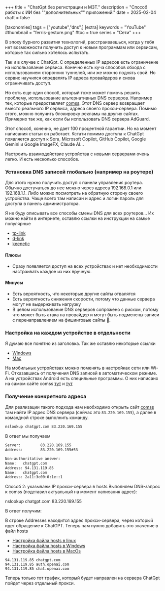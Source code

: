 +++
title = "ChatGpt без регистрации и МЗТ."
description = "Способ работы с ИИ без ""дополнительных"" приложений."
date = 2025-02-04
draft = false

[taxonomies]
tags = ["youtube","dns",]
[extra]
keywords = "YouTube"
#thumbnail = "ferris-gesture.png"
#toc = true
series = "Сети"
+++

В эпоху бурного развития технологий, расстраиваешься, когда у тебя нет возможности получить доступ к новым программам или сервисам, которые так сильно хотелось испытать.

Так и в случае с ChatGpt. С определенных IP адресов есть ограничение на использование сервиса. Конечно есть куча способов обхода с использованием сторонних туннелей, или же можно поднять свой. Но сервис научился определять IP адреса провайдеров и снова ограничивать доступ.

Но есть еще один способ, который тоже может помочь решить проблему, использование альтернативных DNS серверов. Например тех, которые предоставляет [comss](https://www.comss.ru/page.php?id=7315). Этот DNS сервер возвращает вместо реального IP сервиса, адреса своего прокси-сервера. Помимо этого, можно получить блокировку рекламы на других сайтах. Примерно так же, как если бы использовать DNS сервера AdGuard.

Этот способ, конечно, не дает 100 процентной гарантии. Но на момент написания статьи он работает. Кстати помимо доступа к ChatGpt появляется доступ к Sora, Microsoft Copilot, GitHub Copilot, Google Gemini и Google ImageFX, Claude AI...

Настроить взаимодействие устройства с новыми серверами очень легко. И есть несколько способов.

### Установка DNS записей глобально (например на роутере)

Для этого нужно получить доступ к панели управления роутера. Обычно достучаться до нее можно через адреса 192.168.0.1 или 192.168.1.1. Либо можно посмотреть на обратную сторону своего устройства. Чаще всего там написан и адрес и логин пароль для доступа в панель администратора.

Я не буду описывать все способы смены DNS для всех роутеров... Их можно найти в интернете, оставлю ссылки на инструкции на самые популярные

- [tp-link](https://www.tp-link.com/ru/support/faq/1712/)
- [d-link](https://www.dlink.ru/by/faq/391/1037.html)
- [keenetic](https://help.keenetic.com/hc/ru/articles/213966649-%D0%98%D1%81%D0%BF%D0%BE%D0%BB%D1%8C%D0%B7%D0%BE%D0%B2%D0%B0%D0%BD%D0%B8%D0%B5-%D0%BF%D1%83%D0%B1%D0%BB%D0%B8%D1%87%D0%BD%D1%8B%D1%85-DNS-%D1%81%D0%B5%D1%80%D0%B2%D0%B5%D1%80%D0%BE%D0%B2)

#### Плюсы

- Сразу появляется доступ на всех устройствах и нет необходимости настраивать каждое из них вручную.

#### Минусы

- Есть вероятность, что некоторые другие сайты отвалятся
- Есть вероятность снижения скорости, потому что данные сервера могут не выдерживать нагрузку
- В целом использование DNS серверов сопряжено с риском, потому что может быть атака на провайдер и могут быть подменены записи с перенаправлением на фишинговые сайты 🧐.

### Настройка на каждом устройстве в отдельности

Я думаю все понятно из заголовка. Так же оставлю некоторые ссылки

- [Windows](https://remontka.pro/change-dns-server-windows/)
- [Mac](https://support.apple.com/ru-ru/guide/mac-help/mh141272/mac)

На мобильных устройствах можно поменять в настройках сети или Wi-Fi. Отказавшись от получения DNS записей в автоматическом режиме. А на устройствах Android есть специльные программы. О них написано на самом сайте comss [тут](https://www.comss.ru/page.php?id=7120) и [тут](https://www.comss.ru/page.php?id=7316)

### Получение конкретного адреса

Для реализации такого подхода нам необходимо открыть сайт [comss](https://www.comss.ru/page.php?id=7315) там найти IP адрес DNS сервера (сейчас это `83.220.169.155`), а далее в командной строке выполнить команду.

```bash
nslookup chatgpt.com 83.220.169.155
```

В ответ мы получаем

```bash
Server:         83.220.169.155
Address:        83.220.169.155#53

Non-authoritative answer:
Name:   chatgpt.com
Address: 94.131.119.85
Name:   chatgpt.com
Address: 2a11:3c00:0:1e::1
```

Способ 2: указываем IP прокси-сервера в hosts
Выполняем DNS-запрос к comss (подставил актуальный на момент написания адрес):

nslookup chatgpt.com 83.220.169.155

В ответ получим:

В строке Addresses находится адрес прокси-сервера, через который идет обращение к ChatGPT. Теперь нам нужно добавить это значение в файл hosts

- [Настройка файла hosts в linux](https://help.reg.ru/support/dns-servery-i-nastroyka-zony/rabota-s-dns-serverami/fayl-hosts-na-linux#0)
- [Настройка файла hosts в Windows](https://help.reg.ru/support/dns-servery-i-nastroyka-zony/rabota-s-dns-serverami/fayl-hosts-dlya-windows-10)
- [Настройка файла hosts в MacOs](https://help.reg.ru/support/dns-servery-i-nastroyka-zony/rabota-s-dns-serverami/fayl-hosts-na-macos)

```text
94.131.119.85 chatgpt.com
94.131.119.85 auth.openai.com
94.131.119.85 chat.openai.com
```

Теперь только тот трафик, который будет направлен на сервера ChatGpt пойдет через отдельный прокси.
